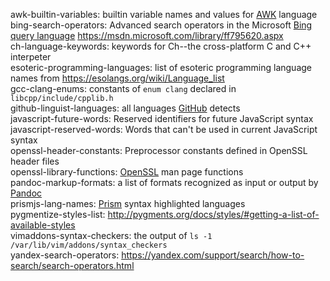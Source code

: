 awk-builtin-variables: builtin variable names and values for [AWK](https://wikipedia.org/wiki/AWK) language  
bing-search-operators: Advanced search operators in the Microsoft [Bing query language](https://msdn.microsoft.com/library/ff795667.aspx "Bing Query Language") <https://msdn.microsoft.com/library/ff795620.aspx>  
ch-language-keywords: keywords for Ch--the cross-platform C and C++ interpeter  
esoteric-programming-languages: list of esoteric programming language names from <https://esolangs.org/wiki/Language_list>  
gcc-clang-enums: constants of `enum clang` declared in `libcpp/include/cpplib.h`  
github-linguist-languages: all languages [GitHub](https://github.com) detects  
javascript-future-words: Reserved identifiers for future JavaScript syntax  
javascript-reserved-words: Words that can't be used in current JavaScript syntax  
openssl-header-constants: Preprocessor constants defined in OpenSSL header files  
openssl-library-functions: [OpenSSL](https://openssl.org) man page functions  
pandoc-markup-formats: a list of formats recognized as input or output by [Pandoc](https://pandoc.org/MANUAL.html#specifying-formats)  
prismjs-lang-names: [Prism](https://prismjs.com) syntax highlighted languages  
pygmentize-styles-list: <http://pygments.org/docs/styles/#getting-a-list-of-available-styles>  
vimaddons-syntax-checkers: the output of `ls -1 /var/lib/vim/addons/syntax_checkers`  
yandex-search-operators: <https://yandex.com/support/search/how-to-search/search-operators.html>  

